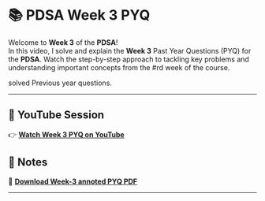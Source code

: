 # 📚 **PDSA Week 3 PYQ**

Welcome to **Week 3** of the **PDSA**!  
In this video, I solve and explain the **Week 3** Past Year Questions (PYQ) for the **PDSA**. Watch the step-by-step approach to tackling key problems and understanding important concepts from the #rd week of the course.

solved Previous year questions.

---

## 🎥 **YouTube Session**  
👉 **[Watch Week 3 PYQ on YouTube](https://youtu.be/4iNU_E2_y9k?si=pg_Tp9VbwDMpDBME)**

## 📝 **Notes**  
📄 **[Download Week-3 annoted PYQ PDF](https://drive.google.com/file/d/1sAzk5sWUBaOm06nQ8mnisUbyTVmsDUpP/view)**

---
